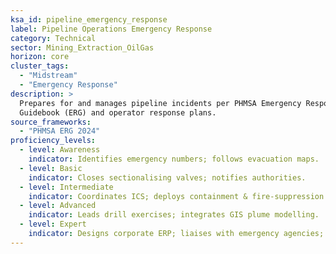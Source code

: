 ```yaml
---
ksa_id: pipeline_emergency_response
label: Pipeline Operations Emergency Response
category: Technical
sector: Mining_Extraction_OilGas
horizon: core
cluster_tags:
  - "Midstream"
  - "Emergency Response"
description: >
  Prepares for and manages pipeline incidents per PHMSA Emergency Response
  Guidebook (ERG) and operator response plans.
source_frameworks:
  - "PHMSA ERG 2024"
proficiency_levels:
  - level: Awareness
    indicator: Identifies emergency numbers; follows evacuation maps.
  - level: Basic
    indicator: Closes sectionalising valves; notifies authorities.
  - level: Intermediate
    indicator: Coordinates ICS; deploys containment & fire-suppression.
  - level: Advanced
    indicator: Leads drill exercises; integrates GIS plume modelling.
  - level: Expert
    indicator: Designs corporate ERP; liaises with emergency agencies; mentors responders.
---
```

